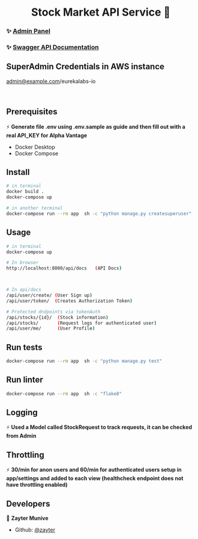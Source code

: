 <h1 align="center">Stock Market API Service 💸</h1>


### ✨ [Admin Panel](http://ec2-107-21-86-77.compute-1.amazonaws.com/admin)
### ✨ [Swagger API Documentation](http://ec2-107-21-86-77.compute-1.amazonaws.com/api/docs)

## SuperAdmin Credentials in AWS instance
admin@example.com/eurekalabs-io

<br/>

## Prerequisites

⚡ **Generate file .env using .env.sample as guide and then fill out with a real API_KEY for Alpha Vantage**

* Docker Desktop
* Docker Compose


## Install

```sh
# in terminal
docker build .
docker-compose up

# in another terminal
docker-compose run --rm app  sh -c "python manage.py createsuperuser"

```

## Usage

```sh
# in terminal
docker-compose up

# In browser
http://localhost:8000/api/docs   (API Docs)



# In api/docs
/api/user/create/ (User Sign up)
/api/user/token/  (Creates Authorization Token)

# Protected dndpoints via tokenAuth
/api/stocks/{id}/  (Stock information)
/api/stocks/       (Request logs for authenticated user)
/api/user/me/      (User Profile)
```

## Run tests

```sh
docker-compose run --rm app  sh -c "python manage.py test"
```

## Run linter

```sh
docker-compose run --rm app  sh -c "flake8"
```

## Logging

⚡ **Used a Model called StockRequest to track requests, it can be checked from Admin**


## Throttling

⚡ **30/min for anon users and 60/min for authenticated users setup in app/settings and added to each view (healthcheck endpoint does not have throttling enabled)**

## Developers

👤 **Zayter Munive**

* Github: [@zayter](https://github.com/zayter)
